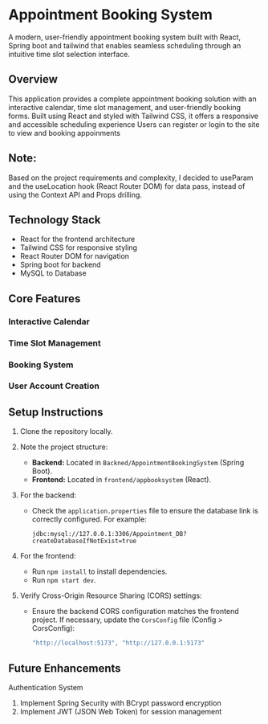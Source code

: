 # Appointment Booking System

A modern, user-friendly appointment booking system built with React, Spring boot and tailwind that enables seamless scheduling through an intuitive time slot selection interface.

## Overview

This application provides a complete appointment booking solution with an interactive calendar, time slot management, and user-friendly booking forms. Built using React and styled with Tailwind CSS, it offers a responsive and accessible scheduling experience
Users can register or login to the site to view and booking appoinments

## Note:
Based on the project requirements and complexity, I decided to useParam and the useLocation hook (React Router DOM) for data pass, instead of using the Context API and Props drilling.

## Technology Stack

- React for the frontend architecture
- Tailwind CSS for responsive styling
- React Router DOM for navigation
- Spring boot for backend
- MySQL to Database

## Core Features

### Interactive Calendar
### Time Slot Management
### Booking System
### User Account Creation

## Setup Instructions
1. Clone the repository locally.
2. Note the project structure:
   - **Backend:** Located in `Backned/AppointmentBookingSystem` (Spring Boot).
   - **Frontend:** Located in `frontend/appbooksystem` (React).
3. For the backend:
   - Check the `application.properties` file to ensure the database link is correctly configured. For example:
     ```properties
     jdbc:mysql://127.0.0.1:3306/Appointment_DB?createDatabaseIfNotExist=true
     ```
4. For the frontend:
   - Run `npm install` to install dependencies.
   - Run `npm start dev`.

5. Verify Cross-Origin Resource Sharing (CORS) settings:
   - Ensure the backend CORS configuration matches the frontend project. If necessary, update the `CorsConfig` file (Config > CorsConfig):
     ```java
     "http://localhost:5173", "http://127.0.0.1:5173"
     ```

## Future Enhancements
Authentication System
1. Implement Spring Security with BCrypt password encryption
2. Implement JWT (JSON Web Token) for session management

